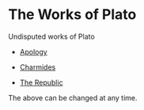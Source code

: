 <!--{@template.comment}}-->
<!--{@template.delimiter.pair:"()"}}-->
<!--{@template.delimiter.pair:"[]"}}-->

<!--{{title:pattern="# %s"}}-->
# The Works of Plato

<!--{{author:pattern="Undisputed works of %s"}}-->
Undisputed works of Plato

<!--{@list:template="* [{{references.*.title}}]({{references.*.link}})"}}-->

<!--{{references.0.title:pattern="[%s]"}}{{references.0.link:pattern="(%s)"}}-->
* [Apology](https://en.wikisource.org/wiki/Apology_%28Plato%29)

<!--{{references.1.title:pattern="[%s]"}}{{references.1.link:pattern="(%s)"}}-->
* [Charmides](https://en.wikisource.org/wiki/Charmides_%28Plato%29)

<!--{{references.2.title:pattern="[%s]"}}{{references.2.link:pattern="(%s)"}}-->
* [The Republic](https://en.wikisource.org/wiki/The_Republic_of_Plato)

The above can be changed at any time.
